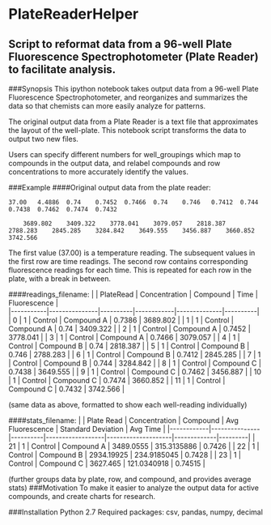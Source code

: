 # PlateReaderHelper
## Script to reformat data from a 96-well Plate Fluorescence Spectrophotometer (Plate Reader) to facilitate analysis.

###Synopsis
This ipython notebook takes output data from a 96-well Plate Fluorescence Spectrophotometer, and reorganizes and summarizes the data so that chemists can more easily analyze for patterns. 

The original output data from a Plate Reader is a text file that approximates the layout of the well-plate. This notebook script transforms the data to output two new files.

Users can specify different numbers for well_groupings which map to compounds in the output data, and relabel compounds and row concentrations to more accurately identify the values.

###Example
####Original output data from the plate reader:

	37.00	4.4886	0.74	0.7452	0.7466	0.74	0.746	0.7412	0.744	0.7438	0.7462	0.7474	0.7432		

		3689.802	3409.322	3778.041	3079.057	2818.387	2788.283	2845.285	3284.842	3649.555	3456.887	3660.852	3742.566		
    
The first value (37.00) is a temperature reading. The subsequent values in the first row are time readings. The second row contains corresponding fluorescence readings for each time. This is repeated for each row in the plate, with a break in between.

####readings_filename:
|           | PlateRead | Concentration | Compound | Time       | Fluorescence |    
|-----------|---------------|----------|------------|--------------|----------|
| 0         | 1             | Control  | Compound A | 0.7386       | 3689.802 |
| 1         | 1             | Control  | Compound A | 0.74         | 3409.322 |
| 2         | 1             | Control  | Compound A | 0.7452       | 3778.041 |
| 3         | 1             | Control  | Compound A | 0.7466       | 3079.057 |
| 4         | 1             | Control  | Compound B | 0.74         | 2818.387 |
| 5         | 1             | Control  | Compound B | 0.746        | 2788.283 |
| 6         | 1             | Control  | Compound B | 0.7412       | 2845.285 |
| 7         | 1             | Control  | Compound B | 0.744        | 3284.842 |
| 8         | 1             | Control  | Compound C | 0.7438       | 3649.555 |
| 9         | 1             | Control  | Compound C | 0.7462       | 3456.887 |
| 10        | 1             | Control  | Compound C | 0.7474       | 3660.852 |
| 11        | 1             | Control  | Compound C | 0.7432       | 3742.566 |

(same data as above, formatted to show each well-reading individually)

####stats_filename:
|            | Plate Read | Concentration | Compound | Avg Fluorescence | Standard Deviation | Avg Time    |
|------------|---------------|----------|------------------|--------------------|-------------|---------|
| 21         | 1             | Control  | Compound A       | 3489.0555          | 315.3135886 | 0.7426  |
| 22         | 1             | Control  | Compound B       | 2934.19925         | 234.9185045 | 0.7428  |
| 23         | 1             | Control  | Compound C       | 3627.465           | 121.0340918 | 0.74515 |

(further groups data by plate, row, and compound, and provides average stats)
###Motivation
To make it easier to analyze the output data for active compounds, and create charts for research.

###Installation
Python 2.7
Required packages: csv, pandas, numpy, decimal

